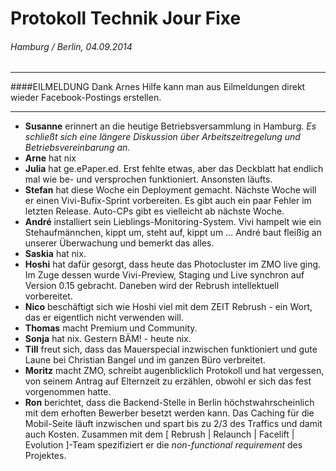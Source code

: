 Protokoll Technik Jour Fixe
===========================
###### Hamburg / Berlin, 04.09.2014

___
####EILMELDUNG
Dank Arnes Hilfe kann man aus Eilmeldungen direkt wieder Facebook-Postings erstellen.
___

* __Susanne__ erinnert an die heutige Betriebsversammlung in Hamburg. _Es schließt sich eine längere Diskussion über Arbeitszeitregelung und Betriebsvereinbarung an._
* __Arne__ hat nix
* __Julia__ hat ge.ePaper.ed. Erst fehlte etwas, aber das Deckblatt hat endlich mal wie be- und versprochen funktioniert. Ansonsten läufts.
* __Stefan__ hat diese Woche ein Deployment gemacht. Nächste Woche will er einen Vivi-Bufix-Sprint vorbereiten. Es gibt auch ein paar Fehler im letzten Release. Auto-CPs gibt es vielleicht ab nächste Woche.
* __André__ installiert sein Lieblings-Monitoring-System. Vivi hampelt wie ein Stehaufmännchen, kippt um, steht auf, kippt um … André baut fleißig an unserer Überwachung und bemerkt das alles.
* __Saskia__ hat nix.
* __Hoshi__ hat dafür gesorgt, dass heute das Photocluster im ZMO live ging. Im Zuge dessen wurde Vivi-Preview, Staging und Live synchron auf Version 0.15 gebracht. Daneben wird der Rebrush intellektuell vorbereitet.
* __Nico__ beschäftigt sich wie Hoshi viel mit dem ZEIT Rebrush - ein Wort, das er eigentlich nicht verwenden will.
* __Thomas__ macht Premium und Community.
* __Sonja__ hat nix. Gestern BÄM! - heute nix.
* __Till__ freut sich, dass das Mauerspecial inzwischen funktioniert und gute Laune bei Christian Bangel und im ganzen Büro verbreitet.
* __Moritz__ macht ZMO, schreibt augenblicklich Protokoll und hat vergessen, von seinem Antrag auf Elternzeit zu erzählen, obwohl er sich das fest vorgenommen hatte.
* __Ron__ berichtet, dass die Backend-Stelle in Berlin höchstwahrscheinlich mit dem erhoften Bewerber besetzt werden kann. Das Caching für die Mobil-Seite läuft inzwischen und spart bis zu 2/3 des Traffics und damit auch Kosten. Zusammen mit dem [ Rebrush | Relaunch | Facelift | Evolution ]-Team spezifiziert er die _non-functional requirement_ des Projektes.
